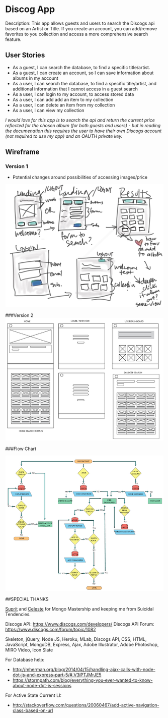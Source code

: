# Discog App

Description: This app allows guests and users to search the Discogs api based on an Artist or Title. If you create an account, you can add/remove favorites to you collection and access a more comprehensive search feature.

## User Stories

* As a guest, I can search the database, to find a specific title/artist.
* As a guest, I can create an account, so I can save information about albums in my account
* As a user, I can search the database, to find a specific title/artist, and additional information that I cannot access in a guest search
* As a user, I can login to my account, to access stored data
* As a user, I can add add an item to my collection
* As a user, I can delete an item from my collection
* As a user, I can view my collection

*I would love for this app is to search the api and return the current price reflected for the chosen album (for both guests and users) - but in reading the documenation this requires the user to have their own Discogs account (not required to use my app) and an OAUTH private key.*


## Wireframe

 ### Version 1
* Potential changes around possibilities of accessing images/price

![wireframe](/public/images/wireframe_quick.jpg)

###Version 2
![wireframe](/public/images/wireframe_v2.jpg)



###Flow Chart 

![wireframe](/public/images/discogsApp_flowchart.jpg)



##SPECIAL THANKS

[Suprit](https://github.com/supritshah1289) and [Celeste](http://celesteglavin.com/) for Mongo Mastership and keeping me from Suicidal Tendencies.

Discogs API: https://www.discogs.com/developers/
Discogs API Forum: https://www.discogs.com/forum/topic/1082

Skeleton, jQuery, Node JS, Heroku, MLab, Discogs API, CSS, HTML, JavaScript, MongoDB, Express, Ajax, Adobe Illustrator, Adobe Photoshop, MIRO Video, Icon Slate


For Database help:
* http://mherman.org/blog/2014/04/15/handling-ajax-calls-with-node-dot-js-and-express-part-5/#.V3iPTJMrJE5
* https://stormpath.com/blog/everything-you-ever-wanted-to-know-about-node-dot-js-sessions

For Active State Current LI: 
* http://stackoverflow.com/questions/20060467/add-active-navigation-class-based-on-url
